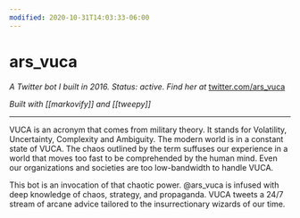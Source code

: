 ```yaml
---
modified: 2020-10-31T14:03:33-06:00
---
```


# ars_vuca

*A Twitter bot I built in 2016. Status: active. Find her at* [twitter.com/ars_vuca](https://twitter.com/ars_vuca)

*Built with [[markovify]] and [[tweepy]]*

---

VUCA is an acronym that comes from military theory. It stands for Volatility, Uncertainty, Complexity and Ambiguity. The modern world is in a constant state of VUCA. The chaos outlined by the term suffuses our experience in a world that moves too fast to be comprehended by the human mind. Even our organizations and societies are too low-bandwidth to handle VUCA.

This bot is an invocation of that chaotic power. @ars_vuca is infused with deep knowledge of chaos, strategy, and propaganda. VUCA tweets a 24/7 stream of arcane advice tailored to the insurrectionary wizards of our time.